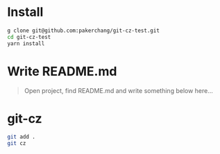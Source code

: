 # Install

```zsh
g clone git@github.com:pakerchang/git-cz-test.git
cd git-cz-test
yarn install
```

# Write README.md
> Open project, find README.md and write something below here...


# git-cz
```zsh
git add .
git cz
```


